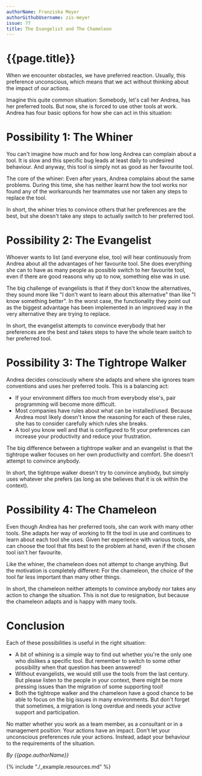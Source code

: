 ```yaml
---
authorName: Franziska Meyer
authorGithubUsername: zis-meyer
issue: 77
title: The Evangelist and The Chameleon
---
```

# {{page.title}}

When we encounter obstacles, we have preferred reaction. Usually, this preference unconscious, which means that we act without thinking about the impact of our actions.

Imagine this quite common situation: Somebody, let's call her Andrea, has her preferred tools. But now, she is forced to use other tools at work. Andrea has four basic options for how she can act in this situation:

# Possibility 1: The Whiner

You can't imagine how much and for how long Andrea can complain about a tool. It is slow and this specific bug leads at least daily to undesired behaviour. And anyway, this tool is simply not as good as her favourite tool.

The core of the whiner: Even after years, Andrea complains about the same problems. During this time, she has neither learnt how the tool works nor found any of the workarounds her teammates use nor taken any steps to replace the tool.

In short, the whiner tries to convince others that her preferences are the best, but she doesn't take any steps to actually switch to her preferred tool.

# Possibility 2: The Evangelist

Whoever wants to list (and everyone else, too) will hear continuously from Andrea about all the advantages of her favourite tool. She does everything she can to have as many people as possible switch to her favourite tool, even if there are good reasons why up to now, something else was in use.

The big challenge of evangelists is that if they don't know the alternatives, they sound more like "I don't want to learn about this alternative" than like "I know something better". In the worst case, the functionality they point out as the biggest advantage has been implemented in an improved way in the very alternative they are trying to replace.

In short, the evangelist attempts to convince everybody that her preferences are the best and takes steps to have the whole team switch to her preferred tool.

# Possibility 3: The Tightrope Walker

Andrea decides consciously where she adapts and where she ignores team conventions and uses her preferred tools. This is a balancing act:

 * If your environment differs too much from everybody else's, pair programming will become more difficult.
 * Most companies have rules about what can be installed/used. Because Andrea most likely doesn't know the reasoning for each of these rules, she has to consider carefully which rules she breaks.
 * A tool you know well and that is configured to fit your preferences can increase your productivity and reduce your frustration.

The big difference between a tightrope walker and an evangelist is that the tightrope walker focuses on her own productivity and comfort. She doesn't attempt to convince anybody.

In short, the tightrope walker doesn't try to convince anybody, but simply uses whatever she prefers (as long as she believes that it is ok within the context).

# Possibility 4: The Chameleon

Even though Andrea has her preferred tools, she can work with many other tools. She adapts her way of working to fit the tool in use and continues to learn about each tool she uses. Given her experience with various tools, she can choose the tool that fits best to the problem at hand, even if the chosen tool isn't her favourite.

Like the whiner, the chameleon does not attempt to change anything. But the motivation is completely different: For the chameleon, the choice of the tool far less important than many other things.

In short, the chameleon neither attempts to convince anybody nor takes any action to change the situation. This is not due to resignation, but because the chameleon adapts and is happy with many tools.

# Conclusion

Each of these possibilities is useful in the right situation:

 * A bit of whining is a simple way to find out whether you're the only one who dislikes a specific tool. But remember to switch to some other possibility when that question has been answered!
 * Without evangelists, we would still use the tools from the last century. But please listen to the people in your context, there might be more pressing issues than the migration of some supporting tool!
 * Both the tightrope walker and the chameleon have a good chance to be able to focus on the big issues in many environments. But don't forget that sometimes, a migration is long overdue and needs your active support and participation.

No matter whether you work as a team member, as a consultant or in a management position: Your actions have an impact. Don't let your unconscious preferences rule your actions. Instead, adapt your behaviour to the requirements of the situation.

*By {{page.authorName}}*

{% include "./_example.resources.md" %}
